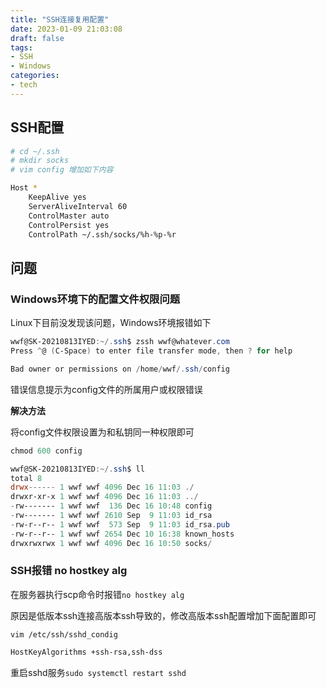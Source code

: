 ```yaml
---
title: "SSH连接复用配置"
date: 2023-01-09 21:03:08
draft: false
tags:
- SSH
- Windows
categories:
- tech
---
```


## SSH配置
```bash
# cd ~/.ssh
# mkdir socks
# vim config 增加如下内容

Host *
    KeepAlive yes
    ServerAliveInterval 60
    ControlMaster auto
    ControlPersist yes
    ControlPath ~/.ssh/socks/%h-%p-%r
```

## 问题
### Windows环境下的配置文件权限问题
Linux下目前没发现该问题，Windows环境报错如下

```powershell
wwf@SK-20210813IYED:~/.ssh$ zssh wwf@whatever.com
Press ^@ (C-Space) to enter file transfer mode, then ? for help

Bad owner or permissions on /home/wwf/.ssh/config
```

错误信息提示为config文件的所属用户或权限错误

**解决方法**

将config文件权限设置为和私钥同一种权限即可
```powershell
chmod 600 config

wwf@SK-20210813IYED:~/.ssh$ ll
total 8
drwx------ 1 wwf wwf 4096 Dec 16 11:03 ./
drwxr-xr-x 1 wwf wwf 4096 Dec 16 11:03 ../
-rw------- 1 wwf wwf  136 Dec 16 10:48 config
-rw------- 1 wwf wwf 2610 Sep  9 11:03 id_rsa
-rw-r--r-- 1 wwf wwf  573 Sep  9 11:03 id_rsa.pub
-rw-r--r-- 1 wwf wwf 2654 Dec 10 16:38 known_hosts
drwxrwxrwx 1 wwf wwf 4096 Dec 16 10:50 socks/
```

### SSH报错 no hostkey alg

在服务器执行scp命令时报错`no hostkey alg`

原因是低版本ssh连接高版本ssh导致的，修改高版本ssh配置增加下面配置即可

`vim /etc/ssh/sshd_condig`

```bash
HostKeyAlgorithms +ssh-rsa,ssh-dss
```

重启sshd服务`sudo systemctl restart sshd`

